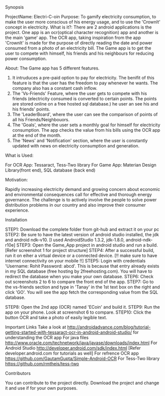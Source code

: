 Synopsis

ProjectName: Electri-C-oin
Purpose: To gamify electricity consumption, to make the user more conscious of his energy usage, and to use the 'CrownIt' concept in electricity.
What is it?: There are 2 android applications is the project. One app is an ocr(optical character recognition) app and another is the main 'game' app. The OCR app, taking inspiration from the app 'CrownIt' is made for the purpose of directly reading the date and power consumed from a photo of an electricity bill. The Game app is to get the user to compete with himself, his friends and his neighbours for reducing power consumption.


About:
The Game app has 5 different features. 
1. It intruduces a pre-paid option to pay for electricity. The benifit of this feature is that the user has the freedom to pay whenever he wants. The company also has a constant cash inflow.
2. The 'Vs-Friends' Feature, where the user gets to compete with his friends (electricity consumed is converted to certain points. The points are stored online on a free hosted sql database.) he user an see his and his friends' points.
3. The 'LeaderBoard', where the user can see the comparison of points of all his Friends/Neighbouors.
4. The 'Goals', where the user sets a monthly goal for himself for electricity consumption. The app checks the value from his bills using the OCR app at the end of the month.
5. The 'News' and 'Notification' section, where the user is constantly updated with news on electricity consumption and generation.


What is Used:

For OCR App: Tessaract, Tess-Two library 
For Game App: Materian Design Library(front end), SQL database (back end) 


Motivation:

Rapidly increasing electricity demand and growing concern about economic and environmental consequences call for effective and thorough energy governance. The challenge is to actively involve the people to solve power distribution problems in our country and also improve their consumer experience.


Installation

STEP1: Download the complete folder from git-hub and extract it on your pc
STEP2: Be sure to have the latest version of android studio installed, the jdk and android ndk-v10. [I used AndroidStudio 1.3.2, jdk-1.8.0, android-ndk-r10e]
STEP3: Open the Game_App project in android studio and run a build. [Refer screenshot 1 for project structure]
STEP4: After a successful build, run it on eiher a virtual device or a connected device. [!! make sure to have internet connectivity on your mobile !!]
STEP5: Login with credentials 'Username: Rohit   Password: abcd'. This is because that entry already exists in my SQL database (free hosting by 2freehosting.com). You will have to redirect the database when you make your own database.
STEP6: Check out screenshots 2 to 6 to compare the front end of the app.
STEP7: Go to the vs-friends section and type in 'Tanay' in the  1st text box on the right and click 'GO'. You will see the app fetch the corresponding value from the SQL database.

STEP8: Open the 2nd app (OCR) named 'ECoin' and build it.
STEP9: Run the app on your phone. Look at screenshot 6 to compare.
STEP10: Click the button OCR and take a photo of easily legible text.


Important Links
Take a look at http://androidadvance.com/blog/tutorial-getting-started-with-tessaract-ocr-in-android-android-studio/  for understanding the OCR app
For java files  http://www.oracle.com/technetwork/java/javase/downloads/index.html
For Android Studio  http://developer.android.com/sdk/index.html
[Refer developer.android.com for tutorials as well]
For refrence OCR app  https://github.com/GautamGupta/Simple-Android-OCR
For Tess-Two library  https://github.com/rmtheis/tess-two


Contributors

You can contribute to the project directly. Download the project and change it and use if for your own purposes.